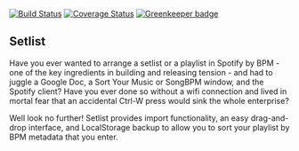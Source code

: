 [![Build Status](https://travis-ci.org/jacklenehan/setlist.svg?branch=master)](https://travis-ci.org/jacklenehan/setlist)
[![Coverage Status](https://coveralls.io/repos/github/jacklenehan/setlist/badge.svg?branch=master)](https://coveralls.io/github/jacklenehan/setlist?branch=master) [![Greenkeeper badge](https://badges.greenkeeper.io/jacklenehan/setlist.svg)](https://greenkeeper.io/)

## Setlist

Have you ever wanted to arrange a setlist or a playlist in Spotify by BPM - one of the key ingredients in building and releasing tension - and had to juggle a Google Doc, a Sort Your Music or SongBPM window, and the Spotify client? Have you ever done so without a wifi connection and lived in mortal fear that an accidental Ctrl-W press would sink the whole enterprise?

Well look no further! Setlist provides import functionality, an easy drag-and-drop interface, and LocalStorage backup to allow you to sort your playlist by BPM metadata that you enter.

